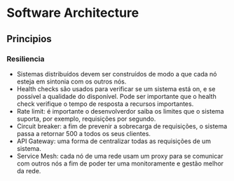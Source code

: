 # Software Architecture

## Principios

### Resiliencia
- Sistemas distribuídos devem ser construídos de modo a que cada nó esteja em sintonia com os outros nós.
- Health checks são usados para verificar se um sistema está on, e se possível a qualidade do disponível. Pode ser importante que o health check verifique o tempo de resposta a recursos importantes.
- Rate limit: é importante o desenvolverdor saiba os limites que o sistema suporta, por exemplo, requisições por segundo.
- Circuit breaker: a fim de prevenir a sobrecarga de requisições, o sistema passa a retornar 500 a todos os seus clientes.
- API Gateway: uma forma de centralizar todas as requisições de um sistema.
- Service Mesh: cada nó de uma rede usam um proxy para se comunicar com outros nós a fim de poder ter uma monitoramente e gestão melhor da rede.